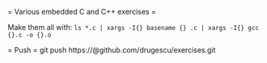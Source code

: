 = Various embedded C and C++ exercises =

Make them all with:
`ls *.c | xargs -I{} basename {} .c | xargs -I{} gcc {}.c -o {}.o`

= Push =
git push https://<PAT>@github.com/drugescu/exercises.git
